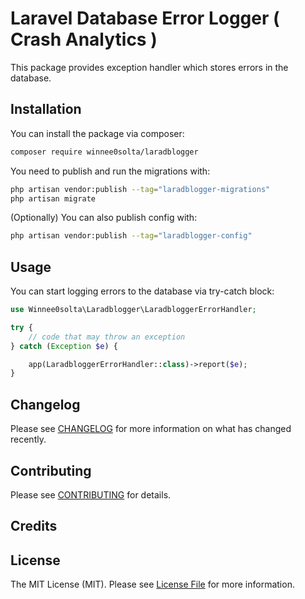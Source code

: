 # Laravel Database Error Logger ( Crash Analytics )

This package provides exception handler which stores errors in the database.
  
  
## Installation

You can install the package via composer:

```bash
composer require winnee0solta/laradblogger
```

You need to publish and run the migrations with:

```bash
php artisan vendor:publish --tag="laradblogger-migrations"
php artisan migrate
```

(Optionally) You can also publish config with:

```bash
php artisan vendor:publish --tag="laradblogger-config" 
```  

## Usage
 
You can start logging errors to the database via try-catch block: 

```php
use Winnee0solta\Laradblogger\LaradbloggerErrorHandler;

try {
    // code that may throw an exception
} catch (Exception $e) { 

    app(LaradbloggerErrorHandler::class)->report($e);
}
```


## Changelog

Please see [CHANGELOG](CHANGELOG.md) for more information on what has changed recently.

## Contributing

Please see [CONTRIBUTING](CONTRIBUTING.md) for details.

## Credits
 

## License

The MIT License (MIT). Please see [License File](LICENSE.md) for more information.
